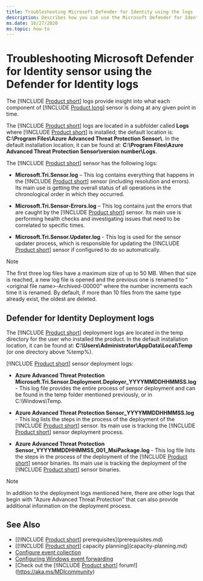 ```yaml
---
title: Troubleshooting Microsoft Defender for Identity using the logs
description: Describes how you can use the Microsoft Defender for Identity logs to troubleshoot issues
ms.date: 10/27/2020
ms.topic: how-to
---
```


# Troubleshooting Microsoft Defender for Identity sensor using the Defender for Identity logs

The [!INCLUDE [Product short](includes/product-short.md)] logs provide insight into what each component of [!INCLUDE [Product long](includes/product-long.md)] sensor is doing at any given point in time.

The [!INCLUDE [Product short](includes/product-short.md)] logs are located in a subfolder called **Logs** where [!INCLUDE [Product short](includes/product-short.md)] is installed; the default location is: **C:\Program Files\Azure Advanced Threat Protection Sensor\\**. In the default installation location, it can be found at: **C:\Program Files\Azure Advanced Threat Protection Sensor\version number\Logs**.

The [!INCLUDE [Product short](includes/product-short.md)] sensor has the following logs:

- **Microsoft.Tri.Sensor.log** – This log contains everything that happens in the [!INCLUDE [Product short](includes/product-short.md)] sensor (including resolution and errors). Its main use is getting the overall status of all operations in the chronological order in which they occurred.

- **Microsoft.Tri.Sensor-Errors.log** – This log contains just the errors that are caught by the [!INCLUDE [Product short](includes/product-short.md)] sensor. Its main use is performing health checks and investigating issues that need to be correlated to specific times.

- **Microsoft.Tri.Sensor.Updater.log** - This log is used for the sensor updater process, which is responsible for updating the [!INCLUDE [Product short](includes/product-short.md)] sensor if configured to do so automatically.

> [!NOTE]
> The first three log files have a maximum size of up to 50 MB. When that size is reached, a new log file is opened and the previous one is renamed to "&lt;original file name&gt;-Archived-00000" where the number increments each time it is renamed. By default, if more than 10 files from the same type already exist, the oldest are deleted.

## Defender for Identity Deployment logs

The [!INCLUDE [Product short](includes/product-short.md)] deployment logs are located in the temp directory for the user who installed the product. In the default installation location, it can be found at: **C:\Users\Administrator\AppData\Local\Temp** (or one directory above %temp%).

[!INCLUDE [Product short](includes/product-short.md)] sensor deployment logs:

- **Azure Advanced Threat Protection Microsoft.Tri.Sensor.Deployment.Deployer_YYYYMMDDHHMMSS.log** - This log file provides the entire process of sensor deployment and can be found in the temp folder mentioned previously, or in C:\Windows\Temp.

- **Azure Advanced Threat Protection Sensor_YYYYMMDDHHMMSS.log** - This log lists the steps in the process of the deployment of the [!INCLUDE [Product short](includes/product-short.md)] sensor. Its main use is tracking the [!INCLUDE [Product short](includes/product-short.md)] sensor deployment process.

- **Azure Advanced Threat Protection Sensor_YYYYMMDDHHMMSS_001_MsiPackage.log** - This log file lists the steps in the process of the deployment of the [!INCLUDE [Product short](includes/product-short.md)] sensor binaries. Its main use is tracking the deployment of the [!INCLUDE [Product short](includes/product-short.md)] sensor binaries.

> [!NOTE]
> In addition to the deployment logs mentioned here, there are other logs that begin with "Azure Advanced Threat Protection" that can also provide additional information on the deployment process.

## See Also

- [[!INCLUDE [Product short](includes/product-short.md)] prerequisites](prerequisites.md)
- [[!INCLUDE [Product short](includes/product-short.md)] capacity planning](capacity-planning.md)
- [Configure event collection](configure-event-collection.md)
- [Configuring Windows event forwarding](configure-event-forwarding.md)
- [Check out the [!INCLUDE [Product short](includes/product-short.md)] forum!](<https://aka.ms/MDIcommunity>)
